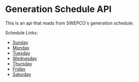 # Generation Schedule API

This is an api that reads from SWEPCO's generation schedule.

Schedule Links:

- [Sunday](https://www.swpa.gov/gen/sun.htm)
- [Monday](https://www.swpa.gov/gen/mon.htm)
- [Tuesday](https://www.swpa.gov/gen/tue.htm)
- [Wednesday](https://www.swpa.gov/gen/wed.htm)
- [Thursday](https://www.swpa.gov/gen/thu.htm)
- [Friday](https://www.swpa.gov/gen/fri.htm)
- [Saturday](https://www.swpa.gov/gen/sat.htm)